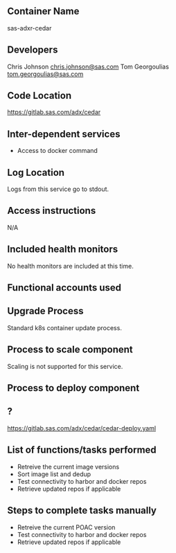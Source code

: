 ## Container Name ##
sas-adxr-cedar

## Developers ##
Chris Johnson <chris.johnson@sas.com>
Tom Georgoulias <tom.georgoulias@sas.com>

## Code Location ##
https://gitlab.sas.com/adx/cedar

## Inter-dependent services ##
* Access to docker command

## Log Location ##
Logs from this service go to stdout.

## Access instructions ##
N/A

## Included health monitors ##
No health monitors are included at this time.

## Functional accounts used ##

## Upgrade Process ##
Standard k8s container update process.

## Process to scale component ##
Scaling is not supported for this service.

## Process to deploy component ##
##   ?   ## 
https://gitlab.sas.com/adx/cedar/cedar-deploy.yaml

## List of functions/tasks performed ##
* Retreive the current image versions
* Sort image list and dedup
* Test connectivity to harbor and docker repos
* Retrieve updated repos if applicable 

## Steps to complete tasks manually ##
* Retreive the current POAC version
* Test connectivity to harbor and docker repos
* Retrieve updated repos if applicable

